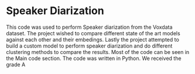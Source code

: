 # Speaker Diarization

This code was used to perform Speaker diarization from the Voxdata dataset. The project wished to compare different state of the art models against each other and their embedings. Lastly the project attempted to build a custom model to perform speaker diarization and do different clustering methods to compare the results. Most of the code can be seen in the Main code section. The code was written in Python. We received the grade A
